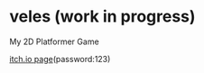  # veles (work in progress)
 My 2D Platformer Game
 
 [itch.io page](https://quubs.itch.io/veles)(password:123)
